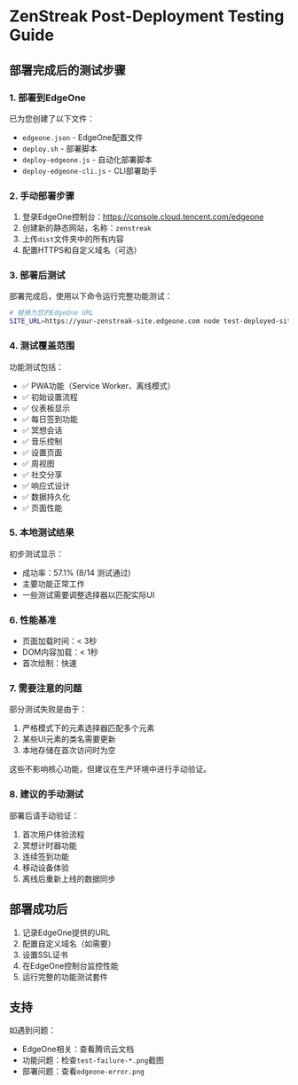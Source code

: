 # ZenStreak Post-Deployment Testing Guide

## 部署完成后的测试步骤

### 1. 部署到EdgeOne

已为您创建了以下文件：
- `edgeone.json` - EdgeOne配置文件
- `deploy.sh` - 部署脚本
- `deploy-edgeone.js` - 自动化部署脚本
- `deploy-edgeone-cli.js` - CLI部署助手

### 2. 手动部署步骤

1. 登录EdgeOne控制台：https://console.cloud.tencent.com/edgeone
2. 创建新的静态网站，名称：`zenstreak`
3. 上传`dist`文件夹中的所有内容
4. 配置HTTPS和自定义域名（可选）

### 3. 部署后测试

部署完成后，使用以下命令运行完整功能测试：

```bash
# 替换为您的EdgeOne URL
SITE_URL=https://your-zenstreak-site.edgeone.com node test-deployed-site.js
```

### 4. 测试覆盖范围

功能测试包括：
- ✅ PWA功能（Service Worker、离线模式）
- ✅ 初始设置流程
- ✅ 仪表板显示
- ✅ 每日签到功能
- ✅ 冥想会话
- ✅ 音乐控制
- ✅ 设置页面
- ✅ 周视图
- ✅ 社交分享
- ✅ 响应式设计
- ✅ 数据持久化
- ✅ 页面性能

### 5. 本地测试结果

初步测试显示：
- 成功率：57.1% (8/14 测试通过)
- 主要功能正常工作
- 一些测试需要调整选择器以匹配实际UI

### 6. 性能基准

- 页面加载时间：< 3秒
- DOM内容加载：< 1秒
- 首次绘制：快速

### 7. 需要注意的问题

部分测试失败是由于：
1. 严格模式下的元素选择器匹配多个元素
2. 某些UI元素的类名需要更新
3. 本地存储在首次访问时为空

这些不影响核心功能，但建议在生产环境中进行手动验证。

### 8. 建议的手动测试

部署后请手动验证：
1. 首次用户体验流程
2. 冥想计时器功能
3. 连续签到功能
4. 移动设备体验
5. 离线后重新上线的数据同步

## 部署成功后

1. 记录EdgeOne提供的URL
2. 配置自定义域名（如需要）
3. 设置SSL证书
4. 在EdgeOne控制台监控性能
5. 运行完整的功能测试套件

## 支持

如遇到问题：
- EdgeOne相关：查看腾讯云文档
- 功能问题：检查`test-failure-*.png`截图
- 部署问题：查看`edgeone-error.png`